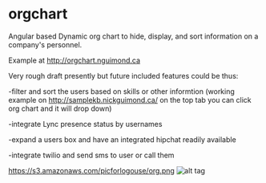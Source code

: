 # orgchart
Angular based Dynamic org chart to hide, display, and sort information on a company's personnel.

Example at http://orgchart.nguimond.ca

Very rough draft presently but future included features could be thus:

-filter and sort the users based on skills or other informtion (working example on http://samplekb.nickguimond.ca/   on the top tab you can click org chart and it will drop down)

-integrate Lync presence status by usernames

-expand a users box and have an integrated hipchat readily available

-integrate twilio and send sms to user or call them

https://s3.amazonaws.com/picforlogouse/org.png
![alt tag](https://s3.amazonaws.com/picforlogouse/org.png)
